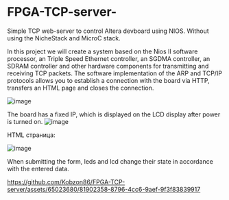 # FPGA-TCP-server-
Simple TCP web-server to control Altera devboard using NIOS. Without using the NicheStack and MicroC stack.

In this project we will create a system based on the Nios II software processor, an Triple Speed Ethernet controller, an SGDMA controller, an SDRAM controller and other hardware components for transmitting and receiving TCP packets.
The software implementation of the ARP and TCP/IP protocols allows you to establish a connection with the board via HTTP, transfers an HTML page and closes the connection. 

![image](https://github.com/Kobzon86/FPGA-TCP-server/assets/65023680/e3df130c-32c2-4bd7-b844-67f3f542101a)

The board has a fixed IP, which is displayed on the LCD display after power is turned on.
![image](https://github.com/Kobzon86/FPGA-TCP-server/assets/65023680/968d8efb-ae69-401b-a33a-04e0b811688b)

HTML страница:

![image](https://github.com/Kobzon86/FPGA-TCP-server/assets/65023680/159c18ba-fc5d-4cb1-adc8-f9c8a85a980c)

When submitting the form, leds and lcd change their state in accordance with the entered data.


https://github.com/Kobzon86/FPGA-TCP-server/assets/65023680/81902358-8796-4cc6-9aef-9f3f83839917


